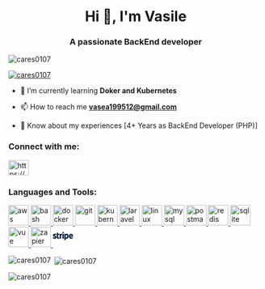 <h1 align="center">Hi 👋, I'm Vasile</h1>
<h3 align="center">A passionate BackEnd developer</h3>

<p align="left"> <img src="https://komarev.com/ghpvc/?username=cares0107&label=Profile%20views&color=0e75b6&style=flat" alt="cares0107" /> </p>

<p align="left"> <a href="https://github.com/ryo-ma/github-profile-trophy"><img src="https://github-profile-trophy.vercel.app/?username=cares0107" alt="cares0107" /></a> </p>

- 🌱 I’m currently learning **Doker and Kubernetes**

- 📫 How to reach me **vasea199512@gmail.com**

- 📄 Know about my experiences [4+ Years as BackEnd Developer (PHP)]

<h3 align="left">Connect with me:</h3>
<p align="left">
<a href="https://linkedin.com/in/https://www.linkedin.com/in/vasile-papuc-6423a41b5/" target="blank"><img align="center" src="https://raw.githubusercontent.com/rahuldkjain/github-profile-readme-generator/master/src/images/icons/Social/linked-in-alt.svg" alt="https://www.linkedin.com/in/vasile-papuc-6423a41b5/" height="30" width="40" /></a>
</p>

<h3 align="left">Languages and Tools:</h3>
<p align="left">
  <a href="https://aws.amazon.com" target="_blank" rel="noreferrer">
    <img src="https://skillicons.dev/icons?i=aws" alt="aws" width="40" height="40"/>
  </a>
  <a href="https://www.gnu.org/software/bash/" target="_blank" rel="noreferrer">
    <img src="https://skillicons.dev/icons?i=bash" alt="bash" width="40" height="40"/>
  </a>
  <a href="https://www.docker.com/" target="_blank" rel="noreferrer">
    <img src="https://skillicons.dev/icons?i=docker" alt="docker" width="40" height="40"/>
  </a>
  <a href="https://git-scm.com/" target="_blank" rel="noreferrer">
    <img src="https://skillicons.dev/icons?i=git" alt="git" width="40" height="40"/>
  </a>
  <a href="https://kubernetes.io" target="_blank" rel="noreferrer">
    <img src="https://skillicons.dev/icons?i=kubernetes" alt="kubernetes" width="40" height="40"/>
  </a>
  <a href="https://laravel.com/" target="_blank" rel="noreferrer">
    <img src="https://skillicons.dev/icons?i=laravel" alt="laravel" width="40" height="40"/>
  </a>
  <a href="https://www.linux.org/" target="_blank" rel="noreferrer">
    <img src="https://skillicons.dev/icons?i=linux" alt="linux" width="40" height="40"/>
  </a>
  <a href="https://www.mysql.com/" target="_blank" rel="noreferrer">
    <img src="https://skillicons.dev/icons?i=mysql" alt="mysql" width="40" height="40"/>
  </a>
  <a href="https://postman.com" target="_blank" rel="noreferrer">
    <img src="https://skillicons.dev/icons?i=postman" alt="postman" width="40" height="40"/>
  </a>
  <a href="https://redis.io" target="_blank" rel="noreferrer">
    <img src="https://skillicons.dev/icons?i=redis" alt="redis" width="40" height="40"/>
  </a>
  <a href="https://www.sqlite.org/" target="_blank" rel="noreferrer">
    <img src="https://skillicons.dev/icons?i=sqlite" alt="sqlite" width="40" height="40"/>
  </a>
  <a href="https://vuejs.org/" target="_blank" rel="noreferrer">
    <img src="https://skillicons.dev/icons?i=vue" alt="vue" width="40" height="40"/>
  </a>
  <a href="https://zapier.com" target="_blank" rel="noreferrer">
    <img src="https://www.vectorlogo.zone/logos/zapier/zapier-icon.svg" alt="zapier" width="40" height="40"/>
  </a>
 <a href="https://stripe.com/" target="_blank" rel="noreferrer">
    <svg width="40" height="40" viewBox="0 0 60 30" xmlns="http://www.w3.org/2000/svg">
      <path fill="var(--userLogoColor, #0A2540)" d="M59.64 14.28h-8.06c.19 1.93 1.6 2.55 3.2 2.55 1.64 0 2.96-.37 4.05-.95v3.32a8.33 8.33 0 0 1-4.56 1.1c-4.01 0-6.83-2.5-6.83-7.48 0-4.19 2.39-7.52 6.3-7.52 3.92 0 5.96 3.28 5.96 7.5 0 .4-.04 1.26-.06 1.48zm-5.92-5.62c-1.03 0-2.17.73-2.17 2.58h4.25c0-1.85-1.07-2.58-2.08-2.58zM40.95 20.3c-1.44 0-2.32-.6-2.9-1.04l-.02 4.63-4.12.87V5.57h3.76l.08 1.02a4.7 4.7 0 0 1 3.23-1.29c2.9 0 5.62 2.6 5.62 7.4 0 5.23-2.7 7.6-5.65 7.6zM40 8.95c-.95 0-1.54.34-1.97.81l.02 6.12c.4.44.98.78 1.95.78 1.52 0 2.54-1.65 2.54-3.87 0-2.15-1.04-3.84-2.54-3.84zM28.24 5.57h4.13v14.44h-4.13V5.57zm0-4.7L32.37 0v3.36l-4.13.88V.88zm-4.32 9.35v9.79H19.8V5.57h3.7l.12 1.22c1-1.77 3.07-1.41 3.62-1.22v3.79c-.52-.17-2.29-.43-3.32.86zm-8.55 4.72c0 2.43 2.6 1.68 3.12 1.46v3.36c-.55.3-1.54.54-2.89.54a4.15 4.15 0 0 1-4.27-4.24l.01-13.17 4.02-.86v3.54h3.14V9.1h-3.13v5.85zm-4.91.7c0 2.97-2.31 4.66-5.73 4.66a11.2 11.2 0 0 1-4.46-.93v-3.93c1.38.75 3.1 1.31 4.46 1.31.92 0 1.53-.24 1.53-1C6.26 13.77 0 14.51 0 9.95 0 7.04 2.28 5.3 5.62 5.3c1.36 0 2.72.2 4.09.75v3.88a9.23 9.23 0 0 0-4.1-1.06c-.86 0-1.44.25-1.44.9 0 1.85 6.29.97 6.29 5.88z" fill-rule="evenodd"></path>
    </svg>
  </a>
</p>


<p><img align="left" src="https://github-readme-stats.vercel.app/api/top-langs?username=cares0107&show_icons=true&locale=en&layout=compact" alt="cares0107" /></p>

<p>&nbsp;<img align="center" src="https://github-readme-stats.vercel.app/api?username=cares0107&show_icons=true&locale=en" alt="cares0107" /></p>

<p><img align="center" src="https://github-readme-streak-stats.herokuapp.com/?user=cares0107&" alt="cares0107" /></p>
